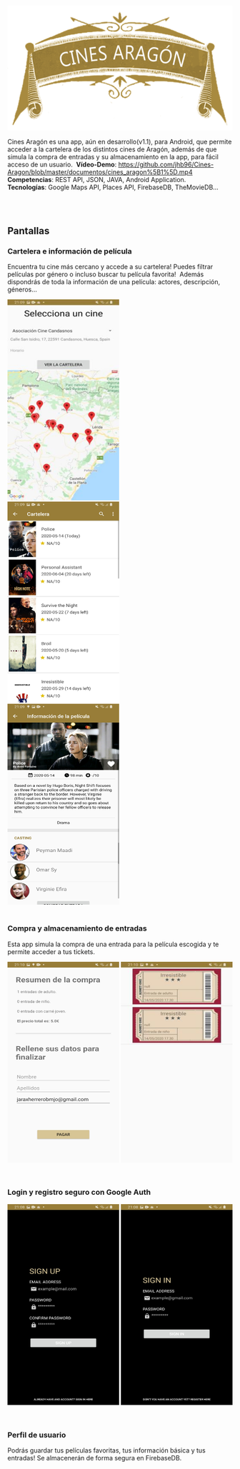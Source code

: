 ![Cines Aragón](https://github.com/jhb96/Cines-Aragon/blob/master/documentos/cines%20aragon.png)


Cines Aragón es una app, aún en desarrollo(v1.1), para Android, que permite acceder a la cartelera de los distintos cines de Aragón, además de que simula la compra de entradas y su almacenamiento en la app, para fácil acceso de un usuario.&nbsp;
**Vídeo-Demo**: https://github.com/jhb96/Cines-Aragon/blob/master/documentos/cines_aragon%5B1%5D.mp4<br/>
**Competencias**: REST API, JSON, JAVA, Android Application.<br/>
**Tecnologías**: Google Maps API, Places API, FirebaseDB, TheMovieDB...<br/>

<br/>
<br/>

## Pantallas

### Cartelera e información de película
Encuentra tu cine más cercano y accede a su cartelera! Puedes filtrar películas por género o incluso buscar tu película favorita!&nbsp;
Además dispondrás de toda la información de una película: actores, descripción, géneros...
<div class="row">
  <div class="column">
<img src="https://github.com/jhb96/Cines-Aragon/blob/master/documentos/maps.jpg" width="250" height="450" alt="first image">
  </div>
  <div class="column">
<img src="https://github.com/jhb96/Cines-Aragon/blob/master/documentos/cartelera.jpg" width="250" height="450" alt="second image">
  </div>
  <div class="column">
<img src="https://github.com/jhb96/Cines-Aragon/blob/master/documentos/pelicula.jpg" width="250" height="450" alt="third image">
  </div>
</div>

<br/>

### Compra y almacenamiento de entradas
Esta app simula la compra de una entrada para la película escogida y te permite acceder a tus tickets.&nbsp; 

<p align="center">
<img src="https://github.com/jhb96/Cines-Aragon/blob/master/documentos/realizar%20compra.jpg" width="250" height="450">
<img src="https://github.com/jhb96/Cines-Aragon/blob/master/documentos/entradas.jpg" width="250" height="450">
</p>

<br/>

### Login y registro seguro con Google Auth

<p align="center">
<img src="https://github.com/jhb96/Cines-Aragon/blob/master/documentos/registro.jpg" width="250" height="450">
<img src="https://github.com/jhb96/Cines-Aragon/blob/master/documentos/login.jpg" width="250" height="450">
</p>

<br/>

### Perfil de usuario
Podrás guardar tus películas favoritas, tus información básica y tus entradas! Se almacenerán de forma segura en FirebaseDB.
